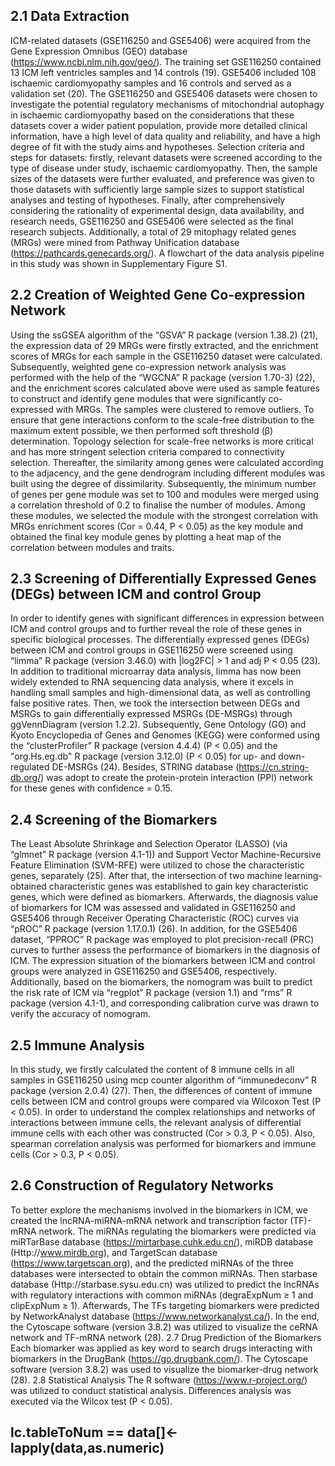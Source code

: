 ## 2.1 Data Extraction


ICM-related datasets (GSE116250 and GSE5406) were acquired from the Gene Expression Omnibus (GEO) database (https://www.ncbi.nlm.nih.gov/geo/). The training set GSE116250 contained 13 ICM left ventricles samples and 14 controls (19). GSE5406 included 108 ischaemic cardiomyopathy samples and 16 controls and served as a validation set (20). The GSE116250 and GSE5406 datasets were chosen to investigate the potential regulatory mechanisms of mitochondrial autophagy in ischaemic cardiomyopathy based on the considerations that these datasets cover a wider patient population, provide more detailed clinical information, have a high level of data quality and reliability, and have a high degree of fit with the study aims and hypotheses. Selection criteria and steps for datasets: firstly, relevant datasets were screened according to the type of disease under study, ischaemic cardiomyopathy. Then, the sample sizes of the datasets were further evaluated, and preference was given to those datasets with sufficiently large sample sizes to support statistical analyses and testing of hypotheses. Finally, after comprehensively considering the rationality of experimental design, data availability, and research needs, GSE116250 and GSE5406 were selected as the final research subjects. Additionally, a total of 29 mitophagy related genes (MRGs) were mined from Pathway Unification database (https://pathcards.genecards.org/). A flowchart of the data analysis pipeline in this study was shown in Supplementary Figure S1.


## 2.2 Creation of Weighted Gene Co-expression Network
Using the ssGSEA algorithm of the “GSVA” R package (version 1.38.2) (21), the expression data of 29 MRGs were firstly extracted, and the enrichment scores of MRGs for each sample in the GSE116250 dataset were calculated. Subsequently, weighted gene co-expression network analysis was performed with the help of the “WGCNA” R package (version 1.70-3) (22), and the enrichment scores calculated above were used as sample features to construct and identify gene modules that were significantly co-expressed with MRGs. The samples were clustered to remove outliers. To ensure that gene interactions conform to the scale-free distribution to the maximum extent possible, we then performed soft threshold (β) determination. Topology selection for scale-free networks is more critical and has more stringent selection criteria compared to connectivity selection. Thereafter, the similarity among genes were calculated according to the adjacency, and the gene dendrogram including different modules was built using the degree of dissimilarity. Subsequently, the minimum number of genes per gene module was set to 100 and modules were merged using a correlation threshold of 0.2 to finalise the number of modules. Among these modules, we selected the module with the strongest correlation with MRGs enrichment scores (Cor = 0.44, P < 0.05) as the key module and obtained the final key module genes by plotting a heat map of the correlation between modules and traits.


## 2.3 Screening of Differentially Expressed Genes (DEGs) between ICM and control Group 


In order to identify genes with significant differences in expression between ICM and control groups and to further reveal the role of these genes in specific biological processes. The differentially expressed genes (DEGs) between ICM and control groups in GSE116250 were screened using “limma” R package (version 3.46.0) with |log2FC| > 1 and adj P < 0.05 (23). In addition to traditional microarray data analysis, limma has now been widely extended to RNA sequencing data analysis, where it excels in handling small samples and high-dimensional data, as well as controlling false positive rates. Then, we took the intersection between DEGs and MSRGs to gain differentially expressed MSRGs (DE-MSRGs) through ggVennDiagram (version 1.2.2). Subsequently, Gene Ontology (GO) and Kyoto Encyclopedia of Genes and Genomes (KEGG) were conformed using the “clusterProfiler” R package (version 4.4.4) (P < 0.05) and the "org.Hs.eg.db" R package (version 3.12.0) (P < 0.05) for up- and down-regulated DE-MSRGs (24). Besides, STRING database (https://cn.string-db.org/) was adopt to create the protein-protein interaction (PPI) network for these genes with confidence = 0.15.


## 2.4 Screening of the Biomarkers
The Least Absolute Shrinkage and Selection Operator (LASSO) (via “glmnet” R package (version 4.1-1)) and Support Vector Machine-Recursive Feature Elimination (SVM-RFE) were utilized to chose the characteristic genes, separately (25). After that, the intersection of two machine learning-obtained characteristic genes was established to gain key characteristic genes, which were defined as biomarkers. Afterwards, the diagnosis value of biomarkers for ICM was assessed and validated in GSE116250 and GSE5406 through Receiver Operating Characteristic (ROC) curves via “pROC” R package (version 1.17.0.1) (26). In addition, for the GSE5406 dataset, “PPROC” R package was employed to plot precision-recall (PRC) curves to further assess the performance of biomarkers in the diagnosis of ICM. The expression situation of the biomarkers between ICM and control groups were analyzed in GSE116250 and GSE5406, respectively. 
Additionally, based on the biomarkers, the nomogram was built to predict the risk rate of ICM via “regplot” R package (version 1.1) and “rms” R package (version 4.1-1), and corresponding calibration curve was drawn to verify the accuracy of nomogram.


## 2.5 Immune Analysis
In this study, we firstly calculated the content of 8 immune cells in all samples in GSE116250 using mcp counter algorithm of “immunedeconv” R package (version 2.0.4) (27). Then, the differences of content of immune cells between ICM and control groups were compared via Wilcoxon Test (P < 0.05). In order to understand the complex relationships and networks of interactions between immune cells, the relevant analysis of differential immune cells with each other was constructed (Cor > 0.3, P < 0.05). Also, spearman correlation analysis was performed for biomarkers and immune cells (Cor > 0.3, P < 0.05).

## 2.6 Construction of Regulatory Networks

To better explore the mechanisms involved in the biomarkers in ICM, we created the lncRNA-miRNA-mRNA network and transcription factor (TF)-mRNA network. The miRNAs regulating the biomarkers were predicted via miRTarBase database (https://mirtarbase.cuhk.edu.cn/), miRDB database (Http://www.mirdb.org), and TargetScan database (https://www.targetscan.org), and the predicted miRNAs of the three databases were intersected to obtain the common miRNAs. Then starbase database (Http://starbase.sysu.edu.cn) was utilized to predict the lncRNAs with regulatory interactions with common miRNAs (degraExpNum ≥ 1 and clipExpNum ≥ 1). Afterwards, The TFs targeting biomarkers were predicted by NetworkAnalyst database (https://www.networkanalyst.ca/). In the end, the Cytoscape software (version 3.8.2) was utilized to visualize the ceRNA network and TF-mRNA network (28).
2.7 Drug Prediction of the Biomarkers
Each biomarker was applied as key word to search drugs interacting with biomarkers in the DrugBank (https://go.drugbank.com/). The Cytoscape software (version 3.8.2) was used to visualize the biomarker-drug network (28).
2.8 Statistical Analysis
The R software (https://www.r-project.org/) was utilized to conduct statistical analysis. Differences analysis was executed via the Wilcox test (P < 0.05).


## lc.tableToNum ==  data[]<-lapply(data,as.numeric)